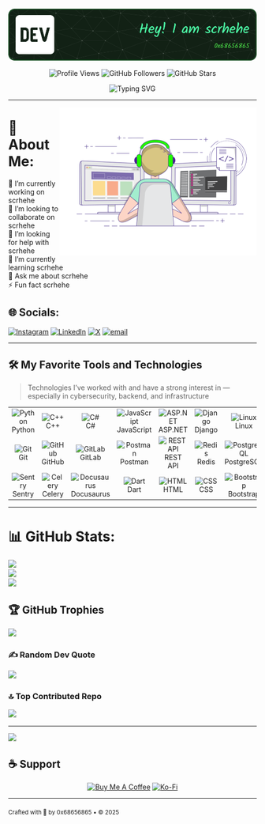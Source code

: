![github-header-image](./scr-github-header-image.png)

<div align="center">

![Profile Views](https://komarev.com/ghpvc/?username=scrhehe&label=Profile%20views&color=0e75b6&style=for-the-badge)
![GitHub Followers](https://img.shields.io/github/followers/scrhehe?logo=github&style=for-the-badge&color=0e75b6)
![GitHub Stars](https://img.shields.io/github/stars/scrhehe?affiliations=OWNER%2CCOLLABORATOR&logo=github&style=for-the-badge&color=0e75b6)

<img src="https://readme-typing-svg.herokuapp.com?font=Fira+Code&size=32&duration=2800&pause=2000&color=A9FEF7&center=true&vCenter=true&width=940&lines=Hi,+I'm+scrhehe+(0x68656865);Cybersecurity+Specialist+%26+Pentester;Backend+Architect+%7C+Automation+Ninja;Infosec+%7C+Cloud+%7C+Scaling+Systems" alt="Typing SVG" />

</div>

---

<img align="right" alt="Hacking" width="400" src="https://raw.githubusercontent.com/devSouvik/devSouvik/master/gif3.gif">

# 💫 About Me:
🔭 I’m currently working on scrhehe<br>👯 I’m looking to collaborate on scrhehe<br>🤝 I’m looking for help with scrhehe<br>🌱 I’m currently learning scrhehe<br>💬 Ask me about scrhehe<br>⚡ Fun fact scrhehe


## 🌐 Socials:
[![Instagram](https://img.shields.io/badge/Instagram-%23E4405F.svg?logo=Instagram&logoColor=white)](https://instagram.com/scrhehe) [![LinkedIn](https://img.shields.io/badge/LinkedIn-%230077B5.svg?logo=linkedin&logoColor=white)](https://linkedin.com/in/scrhehe) [![X](https://img.shields.io/badge/X-black.svg?logo=X&logoColor=white)](https://x.com/scrhehe) [![email](https://img.shields.io/badge/Email-D14836?logo=gmail&logoColor=white)](mailto:scrhehe) 


---

## 🛠️ My Favorite Tools and Technologies

> Technologies I’ve worked with and have a strong interest in — especially in cybersecurity, backend, and infrastructure

<table>  
  <tr>  
    <td align="center" width="96">  
      <img src="https://techstack-generator.vercel.app/python-icon.svg" width="65" height="65" alt="Python" /><br>Python  
    </td>  
    <td align="center" width="96">  
      <img src="https://techstack-generator.vercel.app/cpp-icon.svg" width="65" height="65" alt="C++" /><br>C++  
    </td>  
    <td align="center" width="96">  
      <img src="https://techstack-generator.vercel.app/csharp-icon.svg" width="65" height="65" alt="C#" /><br>C#  
    </td>  
    <td align="center" width="96">  
      <img src="https://techstack-generator.vercel.app/js-icon.svg" width="65" height="65" alt="JavaScript" /><br>JavaScript  
    </td>  
    <td align="center" width="96">  
      <img src="https://skillicons.dev/icons?i=dotnet" width="48" height="48" alt="ASP.NET" /><br>ASP.NET  
    </td>  
    <td align="center" width="96">  
      <img src="https://techstack-generator.vercel.app/django-icon.svg" width="65" height="65" alt="Django" /><br>Django  
    </td>  
    <td align="center" width="96">  
      <img src="https://skillicons.dev/icons?i=linux" width="48" height="48" alt="Linux" /><br>Linux  
    </td>  
    <td align="center" width="96">  
      <img src="https://techstack-generator.vercel.app/docker-icon.svg" width="65" height="65" alt="Docker" /><br>Docker  
    </td>  
    <td align="center" width="96">  
      <img src="https://techstack-generator.vercel.app/nginx-icon.svg" width="50" height="50" alt="Nginx" /><br>Nginx  
    </td>  
  </tr>  

  <tr>  
    <td align="center" width="96">  
      <img src="https://skillicons.dev/icons?i=git" width="48" height="48" alt="Git" /><br>Git  
    </td>  
    <td align="center" width="96">  
      <img src="https://skillicons.dev/icons?i=github" width="48" height="48" alt="GitHub" /><br>GitHub  
    </td>  
    <td align="center" width="96">  
      <img src="https://skillicons.dev/icons?i=gitlab" width="48" height="48" alt="GitLab" /><br>GitLab  
    </td>  
    <td align="center" width="96">  
      <img src="https://skillicons.dev/icons?i=postman" width="48" height="48" alt="Postman" /><br>Postman  
    </td>  
    <td align="center" width="96">  
      <img src="https://techstack-generator.vercel.app/restapi-icon.svg" width="65" height="65" alt="REST API" /><br>REST API  
    </td>  
    <td align="center" width="96">  
      <img src="https://skillicons.dev/icons?i=redis" width="48" height="48" alt="Redis" /><br>Redis  
    </td>  
    <td align="center" width="96">  
      <img src="https://skillicons.dev/icons?i=postgres" width="48" height="48" alt="PostgreSQL" /><br>PostgreSQL  
    </td>  
    <td align="center" width="96">  
      <img src="https://skillicons.dev/icons?i=rabbitmq" width="48" height="48" alt="RabbitMQ" /><br>RabbitMQ  
    </td>  
    <td align="center" width="96">  
      <img src="https://bruhin.software/img/logos/pytest.svg" width="40" height="40" alt="Pytest" /><br>Pytest  
    </td>  
  </tr>  

  <tr>  
    <td align="center" width="96">  
      <img src="https://skillicons.dev/icons?i=sentry" width="48" height="48" alt="Sentry" /><br>Sentry  
    </td>  
    <td align="center" width="96">  
      <img src="https://upload.wikimedia.org/wikipedia/commons/1/19/Celery_logo.png" width="48" height="48" alt="Celery" /><br>Celery  
    </td>  
    <td align="center" width="96">  
      <img src="https://docusaurus.io/img/docusaurus_keytar.svg" width="48" height="48" alt="Docusaurus" /><br>Docusaurus  
    </td>  
    <td align="center" width="96">  
      <img src="https://skillicons.dev/icons?i=dart" width="48" height="48" alt="Dart" /><br>Dart  
    </td>  
    <td align="center" width="96">  
      <img src="https://skillicons.dev/icons?i=html" width="48" height="48" alt="HTML" /><br>HTML  
    </td>  
    <td align="center" width="96">  
      <img src="https://skillicons.dev/icons?i=css" width="48" height="48" alt="CSS" /><br>CSS  
    </td>  
    <td align="center" width="96">  
      <img src="https://skillicons.dev/icons?i=bootstrap" width="48" height="48" alt="Bootstrap" /><br>Bootstrap  
    </td>  
    <td align="center" width="96">  
      <img src="https://skillicons.dev/icons?i=tailwind" width="48" height="48" alt="Tailwind" /><br>Tailwind  
    </td>  
    <td align="center" width="96">  
      <img src="https://skillicons.dev/icons?i=jquery" width="48" height="48" alt="JQuery" /><br>JQuery  
    </td>  
  </tr>  
</table>

---


# 📊 GitHub Stats:
![](https://github-readme-stats.vercel.app/api?username=scrhehe&theme=dark&hide_border=false&include_all_commits=true&count_private=true)<br/>
![](https://nirzak-streak-stats.vercel.app/?user=scrhehe&theme=dark&hide_border=false)<br/>
![](https://github-readme-stats.vercel.app/api/top-langs/?username=scrhehe&theme=dark&hide_border=false&include_all_commits=true&count_private=true&layout=compact)

## 🏆 GitHub Trophies
![](https://github-profile-trophy.vercel.app/?username=scrhehe&theme=radical&no-frame=false&no-bg=true&margin-w=4)

### ✍️ Random Dev Quote
![](https://quotes-github-readme.vercel.app/api?type=horizontal&theme=radical)

### 🔝 Top Contributed Repo
![](https://github-contributor-stats.vercel.app/api?username=scrhehe&limit=5&theme=dark&combine_all_yearly_contributions=true)

---
[![](https://visitcount.itsvg.in/api?id=scrhehe&icon=0&color=0)](https://visitcount.itsvg.in)


  
## ☕ Support

<div align="center">

[![Buy Me A Coffee](https://img.shields.io/badge/Buy%20Me%20a%20Coffee-FFDD00?style=for-the-badge&logo=buymeacoffee&logoColor=black)](https://www.buymeacoffee.com/scrhehe)
[![Ko-Fi](https://img.shields.io/badge/Ko--fi-F16061?style=for-the-badge&logo=ko-fi&logoColor=white)](https://ko-fi.com/scrhehe)

</div>

---

<sub align="center">Crafted with 🔐 by 0x68656865 • © 2025</sub>
